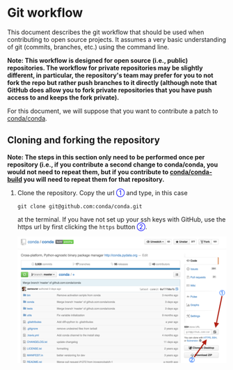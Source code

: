 # Git workflow

This document describes the git workflow that should be used when contributing
to open source projects. It assumes a very basic understanding of git
(commits, branches, etc.) using the command line.

**Note: This workflow is designed for open source (i.e., public)
repositories. The workflow for private repositories may be slightly different,
in particular, the repository's team may prefer for you to not fork the repo
but rather push branches to it directly (although note that GitHub does allow
you to fork private repositories that you have push access to and keeps the
fork private).**

For this document, we will suppose that you want to contribute a patch to
[conda/conda](https://github.com/conda/conda).

## Cloning and forking the repository

**Note: The steps in this section only need to be performed once per
repository (i.e., if you contribute a second change to conda/conda, you would
not need to repeat them, but if you contribute to
[conda/conda-build](https://github.com/conda/conda-build) you will need to
repeat them for that repository.**

1. Clone the repository. Copy the url <font color="blue">①</font> and type, in this case

   ```
   git clone git@github.com:conda/conda.git
   ```

   at the terminal. If you have not set up your ssh keys with GitHub, use the
   https url by first clicking the `https` button <font color="blue">②</font>.

   ![clone.png](clone.png)
